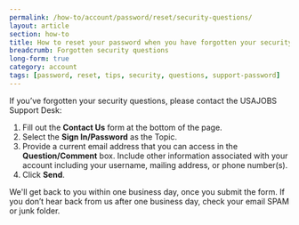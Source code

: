 ```yaml
---
permalink: /how-to/account/password/reset/security-questions/
layout: article
section: how-to
title: How to reset your password when you have forgotten your security questions
breadcrumb: Forgotten security questions
long-form: true
category: account
tags: [password, reset, tips, security, questions, support-password]
---
```


If you’ve forgotten your security questions, please contact the USAJOBS Support Desk:

1. Fill out the **Contact Us** form at the bottom of the page.
2. Select the **Sign In/Password** as the Topic.
3. Provide a current email address that you can access in the **Question/Comment** box. Include other information associated with your account including your username, mailing address, or phone number(s).
4. Click **Send**.

We'll get back to you within one business day, once you submit the form. If you don’t hear back from us after one business day, check your email SPAM or junk folder. 

